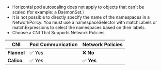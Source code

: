 - Horizontal pod autoscaling does not apply to objects that can't be scaled (for example: a DaemonSet.)
- It is not possible to directly specify the name of the namespaces in a NetworkPolicy. You must use a namespaceSelector with matchLabels or matchExpressions to select the namespaces based on their labels.
- Choose a CNI That Supports Network Policies

| CNI         | Pod Communication | Network Policies |
| ----------- | ----------------- | ---------------- |
| **Flannel** | ✅ Yes             | ❌ **No**         |
| **Calico**  | ✅ Yes             | ✅ **Yes**        |


